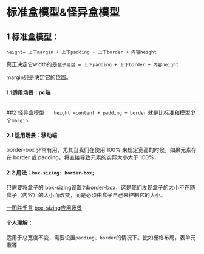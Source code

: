 # 标准盒模型&怪异盒模型
## 1 标准盒模型：
`height= 上下margin + 上下padding + 上下border + 内容height`

真正决定它width的是`盒子高度 = 上下padding + 上下border + 内容height`

margin只是决定它的位置。
#### 1.1适用场景：pc端

-------

##2  怪异盒模型：
` height =content + padding + border` 
就是比标准和模型少个`margin`

#### 2.1 适用场景：移动端
border-box 非常有用，尤其当我们在使用 100% 来规定宽高的时候，如果元素存在 border 或 padding，将直接导致元素的实际大小大于 100%，

#### 2.2 用法：`box-sizing: border-box;`

只需要将盒子的 box-sizing设置为border-box，这是我们发现盒子的大小不在随盒子（内容）的大小而改变，而是必须由盒子自己来控制它的大小。

[一图胜千言](https://codepen.io/singsingasong/pen/LJmLmp?editors=1111)
[box-sizing应用场景](https://github.com/Monine/study/issues/9)

#### 个人理解：
适用于总宽度不变，需要设置`padding`、`border`的情况下。比如栅格布局，表单元素等
